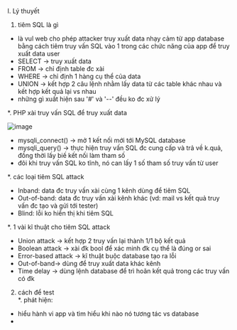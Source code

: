 I. Lý thuyết<br>
1. tiêm SQL là gì<br>
- là vul web cho phép attacker truy xuất data nhạy cảm từ app database bằng cách tiêm truy vấn SQL vào 1 trong các chức năng của app để truy xuất data user
- SELECT -> truy xuất data
- FROM -> chỉ định table đc xài
- WHERE -> chỉ định 1 hàng cụ thể của data
- UNION -> kết hợp 2 câu lệnh nhằm lấy data từ các table khác nhau và kết hợp kết quả lại vs nhau
- những gì xuất hiện sau '#' và '--' đều ko đc xử lý<br>

*. PHP xài truy vấn SQL để truy xuất data<br>

![image](https://github.com/user-attachments/assets/6ec9536e-6ece-4b79-964d-a185cf896703)<br>

- mysqli_connect() -> mở 1 kết nối mới tới MySQL database
- mysqli_query() -> thực hiện truy vấn SQL đc cung cấp và trả về k.quả, đồng thời lấy biế kết nối làm tham số
- đôi khi truy vấn SQL ko tĩnh, nó can lấy 1 số tham số truy vấn từ user<br>

*. các loại tiêm SQL attack<br>
- Inband: data đc truy vấn xài cùng 1 kênh dùng để tiêm SQL
- Out-of-band: data đc truy vấn xài kênh khác (vd: mail vs kết quả truy vấn đc tạo và gửi tới tester)
- Blind: lỗi ko hiển thị khi tiêm SQL<br>

*. 1 vài kĩ thuật cho tiêm SQL attack<br>
- Union attack -> kết hợp 2 truy vấn lại thành 1/1 bộ kết quả
- Boolean attack -> xài đk bool để xác minh đk cụ thể là đúng or sai
- Error-based attack -> kĩ thuật buộc database tạo ra lỗi
- Out-of-band-> dùng để truy xuất data khác kênh
- Time delay -> dùng lệnh database để trì hoãn kết quả trong các truy vấn có đk<br>

2. cách để test<br>
*. phát hiện:<br>
- hiểu hành vi app và tìm hiểu khi nào nó tương tác vs database
- 
